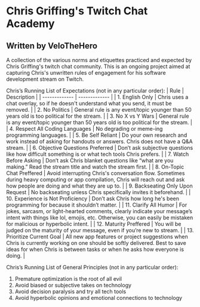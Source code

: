 # Chris Griffing's Twitch Chat Academy
## Written by VeloTheHero

A collection of the various norms and etiquettes practiced and expected by Chris Griffing's twitch chat community. This is an ongoing project aimed at capturing Chris's unwritten rules of engagement for his software development stream on Twitch.

Chris’s Running List of Expectations (not in any particular order):
| Rule  | Description |
| ------------- | ------------- |
| 1. English Only  | Chris uses a chat overlay, so if he doesn't understand what you send, it must be removed.  |
| 2. No Politics | General rule is any event/topic younger than 50 years old is too political for the stream.  |
| 3. No X vs Y Wars | General rule is any event/topic younger than 50 years old is too political for the stream.  |
| 4. Respect All Coding Languages  | No degrading or meme-ing programming languages.  |
| 5. Be Self Reliant  | Do your own research and work instead of asking for handouts or answers. Chris does not have a Q&A stream.  |
| 6. Objective Questions Preferred  | Don’t ask subjective questions like how difficult something is or what tech tools Chris prefers.  |
| 7. Watch Before Asking | Don’t ask Chris blanket questions like “what are you making.” Read the stream title and watch the stream first.  |
| 8. On-Topic Chat Preffered  | Avoid interrupting Chris's conversation flow. Sometimes during heavy computing or app compilation, Chris will reach out and ask how people are doing and what they are up to.  |
| 9. Backseating Only Upon Request  | No backseating unless Chris specifically invites it beforehand.  |
| 10. Experience is Not Proficiency  | Don’t ask Chris how long he's been programming for because it shouldn’t matter.   |
| 11. Clarify All Humor  | For jokes, sarcasm, or light-hearted comments, clearly indicate your message’s intent with things like lol, emojis, etc. Otherwise, you can easily be mistaken for malicious or hyperbolic intent.  |
| 12. Maturity Preffered  | You will be judged on the maturity of your message, even if you’re new to stream.   |
| 13. Prioritize Current Goal  | All new app features or project suggestions when Chris is currently working on one should be softly delivered. Best to save ideas for when Chris is between tasks or when he asks how everyone is doing.  |


Chris’s Running List of General Principles (not in any particular order):
1. Premature optimization is the root of all evil
2. Avoid biased or subjective takes on technology
3. Avoid decision paralysis and try all tech tools
4. Avoid hyperbolic opinions and emotional connections to technology
